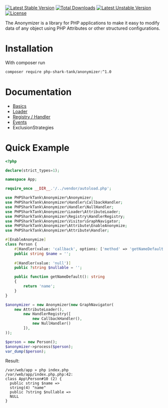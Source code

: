 [![Latest Stable Version](http://poser.pugx.org/php-shark-tank/anonymizer/v)](https://packagist.org/packages/php-shark-tank/anonymizer) [![Total Downloads](http://poser.pugx.org/php-shark-tank/anonymizer/downloads)](https://packagist.org/packages/php-shark-tank/anonymizer) [![Latest Unstable Version](http://poser.pugx.org/php-shark-tank/anonymizer/v/unstable)](https://packagist.org/packages/php-shark-tank/anonymizer) [![License](http://poser.pugx.org/php-shark-tank/anonymizer/license)](https://packagist.org/packages/php-shark-tank/anonymizer)

The Anonymizer is a library for PHP applications to make it
easy to modify data of any object using PHP Attributes or other
structured configurations.

# Installation
With composer run
```bash
composer require php-shark-tank/anonymizer:^1.0
```

# Documentation
* [Basics](./doc/010-basic.md)
* [Loader](./doc/020-loader.md)
* [Registry / Handler](./doc/030-registry_handler.md)
* [Events](./doc/040-events.md)
* ExclusionStrategies

# Quick Example

```php
<?php

declare(strict_types=1);

namespace App;

require_once __DIR__.'/../vendor/autoload.php';

use PHPSharkTank\Anonymizer\Anonymizer;
use PHPSharkTank\Anonymizer\Handler\CallbackHandler;
use PHPSharkTank\Anonymizer\Handler\NullHandler;
use PHPSharkTank\Anonymizer\Loader\AttributeLoader;
use PHPSharkTank\Anonymizer\Registry\HandlerRegistry;
use PHPSharkTank\Anonymizer\Visitor\GraphNavigator;
use PHPSharkTank\Anonymizer\Attribute\EnableAnonymize;
use PHPSharkTank\Anonymizer\Attribute\Handler;

#[EnableAnonymize]
class Person {
    #[Handler(value: 'callback', options: ['method' => 'getNameDefault'])]
    public string $name = '';
    
    #[Handler(value: 'null')]
    public ?string $nullable = '';

    public function getNameDefault(): string
    {
        return 'name';
    }
}

$anonymizer = new Anonymizer(new GraphNavigator(
    new AttributeLoader(),
        new HandlerRegistry([
            new CallbackHandler(),
            new NullHandler()
        ]),
));

$person = new Person();
$anonymizer->process($person);
var_dump($person);
```
Result:
```
/var/web/app » php index.php
/var/web/app/index.php.php:42:
class App\Person#10 (2) {
  public string $name =>
  string(4) "name"
  public ?string $nullable =>
  NULL
}
```
